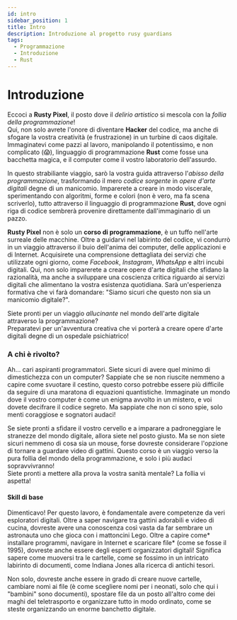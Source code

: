 ```yaml
---
id: intro
sidebar_position: 1
title: Intro
description: Introduzione al progetto rusy guardians
tags:
  - Programmazione
  - Introduzione
  - Rust
---
```


# Introduzione
Eccoci a **Rusty Pixel**, il posto dove il *delirio artistico* si mescola con la *follia della programmazione*!  
Qui, non solo avrete l'onore di diventare **Hacker** del codice, ma anche di sfogare la vostra creatività (e frustrazione) in un turbine di caos digitale. Immaginatevi come pazzi al lavoro, manipolando il potentissimo, e non complicato (😱), linguaggio di programmazione **Rust** come fosse una bacchetta magica, e il computer come il vostro laboratorio dell'assurdo.

In questo strabiliante viaggio, sarò la vostra guida attraverso l'*abisso della programmazione*, trasformando il mero *codice sorgente* in *opere d'arte digitali* degne di un manicomio. Imparerete a creare in modo viscerale, sperimentando con algoritmi, forme e colori (non è vero, ma fa scena scriverlo), tutto attraverso il linguaggio di programmazione **Rust**, dove ogni riga di codice sembrerà provenire direttamente dall'immaginario di un pazzo.

**Rusty Pixel** non è solo un **corso di programmazione**, è un tuffo nell'arte surreale delle macchine. Oltre a guidarvi nel labirinto del codice, vi condurrò in un viaggio attraverso il buio dell'anima dei computer, delle applicazioni e di Internet. Acquisirete una comprensione dettagliata dei servizi che utilizzate ogni giorno, come *Facebook*, *Instagram*, *WhatsApp* e altri incubi digitali. Qui, non solo imparerete a creare opere d'arte digitali che sfidano la razionalità, ma anche a sviluppare una coscienza critica riguardo ai servizi digitali che alimentano la vostra esistenza quotidiana. Sarà un'esperienza formativa che vi farà domandare: "Siamo sicuri che questo non sia un manicomio digitale?".

Siete pronti per un viaggio *allucinante* nel mondo dell'arte digitale attraverso la programmazione?  
Preparatevi per un'avventura creativa che vi porterà a creare opere d'arte digitali degne di un ospedale psichiatrico!

### A chi è rivolto? 
Ah... cari aspiranti programmatori. Siete sicuri di avere quel minimo di dimestichezza con un computer? Sappiate che se non riuscite nemmeno a capire come svuotare il cestino, questo corso potrebbe essere più difficile da seguire di una maratona di equazioni quantistiche. Immaginate un mondo dove il vostro computer è come un enigma avvolto in un mistero, e voi dovete decifrare il codice segreto. Ma sappiate che non ci sono spie, solo menti coraggiose e sognatori audaci!

Se siete pronti a sfidare il vostro cervello e a imparare a padroneggiare le stranezze del mondo digitale, allora siete nel posto giusto. Ma se non siete sicuri nemmeno di cosa sia un mouse, forse dovreste considerare l'opzione di tornare a guardare video di gattini. Questo corso è un viaggio verso la pura follia del mondo della programmazione, e solo i più audaci sopravvivranno!  
Siete pronti a mettere alla prova la vostra sanità mentale? La follia vi aspetta!

#### Skill di base
Dimenticavo! Per questo lavoro, è fondamentale avere competenze da veri esploratori digitali. Oltre a saper navigare tra gattini adorabili e video di cucina, dovreste avere una conoscenza così vasta da far sembrare un astronauta uno che gioca con i mattoncini Lego. Oltre a capire come* installare programmi, navigare in Internet e scaricare file* (come se fosse il 1995), dovreste anche essere degli esperti organizzatori digitali! Significa sapere come muoversi tra le cartelle, come se fossimo in un intricato labirinto di documenti, come Indiana Jones alla ricerca di antichi tesori.

Non solo, dovreste anche essere in grado di creare nuove cartelle, cambiare nomi ai file (è come scegliere nomi per i neonati, solo che qui i "bambini" sono documenti), spostare file da un posto all'altro come dei maghi del teletrasporto e organizzare tutto in modo ordinato, come se steste organizzando un enorme banchetto digitale. 
